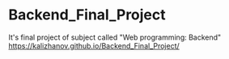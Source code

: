 # Backend_Final_Project
It's final project of subject called "Web programming: Backend"
https://kalizhanov.github.io/Backend_Final_Project/
